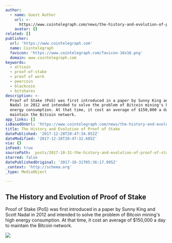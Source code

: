 ```yaml
---
author:
  - name: Guest Author
    url: >-
      https://www.cointelegraph.com/news/the-history-and-evolution-of-proof-of-stake
    avatar: {}
related: []
publisher:
  url: 'https://www.cointelegraph.com'
  name: Cointelegraph
  favicon: 'https://www.cointelegraph.com/favicon-16x16.png'
  domain: www.cointelegraph.com
keywords:
  - altcoin
  - proof-of-stake
  - proof of work
  - peercoin
  - blackcoin
  - bitshares
description: >-
  Proof of Stake (PoS) was first introduced in a paper by Sunny King and Scott
  Nadal in 2012 and intended to solve the problem of Bitcoin mining's high
  energy consumption. At that time, it cost an average of $150,000 a day to
  maintain the Bitcoin network.
app_links: []
isBasedOnUrl: 'https://www.cointelegraph.com/news/the-history-and-evolution-of-proof-of-stake'
title: The History and Evolution of Proof of Stake
datePublished: '2017-12-28T20:47:34.052Z'
dateModified: '2017-12-28T20:47:32.685Z'
via: {}
inFeed: true
sourcePath: _posts/2017-10-31-the-history-and-evolution-of-proof-of-stake.md
starred: false
datePublishedOriginal: '2017-10-31T05:36:17.995Z'
_context: 'http://schema.org'
_type: MediaObject

---
```

<article style=""><h1>The History and Evolution of Proof of Stake</h1><p>Proof of Stake (PoS) was first introduced in a paper by Sunny King and Scott Nadal in 2012 and intended to solve the problem of Bitcoin mining's high energy consumption. At that time, it cost an average of $150,000 a day to maintain the Bitcoin network.</p><img src="https://cointelegraph.com/images/725_aHR0cHM6Ly9jb2ludGVsZWdyYXBoLmNvbS9zdG9yYWdlL3VwbG9hZHMvdmlldy82MTYyZGI0ZjU1NmQyN2JlZjdmYmVjOGZmOGI0MGM5OC5qcGc=.jpg" /></article>